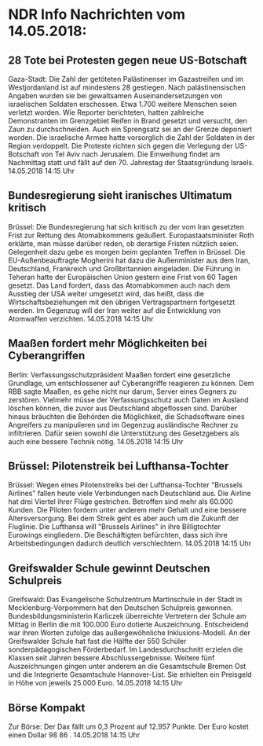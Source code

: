 # NDR Info Nachrichten vom 14.05.2018:


## 28 Tote bei Protesten gegen neue US-Botschaft
Gaza-Stadt: Die Zahl der getöteten Palästinenser im Gazastreifen und im Westjordanland ist auf mindestens 28 gestiegen. Nach palästinensischen Angaben wurden sie bei gewaltsamen Auseinandersetzungen von israelischen Soldaten erschossen. Etwa 1.700 weitere Menschen seien verletzt worden. Wie Reporter berichteten, hatten zahlreiche Demonstranten im Grenzgebiet Reifen in Brand gesetzt und versucht, den Zaun zu durchschneiden. Auch ein Sprengsatz sei an der Grenze deponiert worden. Die israelische Armee hatte vorsorglich die Zahl der Soldaten in der Region verdoppelt. Die Proteste richten sich gegen die Verlegung der US-Botschaft von Tel Aviv nach Jerusalem. Die Einweihung findet am Nachmittag statt und fällt auf den 70. Jahrestag der Staatsgründung Israels. 14.05.2018 14:15 Uhr 

## Bundesregierung sieht iranisches Ultimatum kritisch
Brüssel: Die Bundesregierung hat sich kritisch zu der vom Iran gesetzten Frist zur Rettung des Atomabkommens geäußert. Europastaatsminister Roth erklärte, man müsse darüber reden, ob derartige Fristen nützlich seien. Gelegenheit dazu gebe es morgen beim geplanten Treffen in Brüssel. Die EU-Außenbeauftragte Mogherini hat dazu die Außenminister aus dem Iran, Deutschland, Frankreich und Großbritannien eingeladen. Die Führung in Teheran hatte der Europäischen Union gestern eine Frist von 60 Tagen gesetzt. Das Land fordert, dass das Atomabkommen auch nach dem Ausstieg der USA weiter umgesetzt wird, das heißt, dass die Wirtschaftsbeziehungen mit den übrigen Vertragspartnern fortgesetzt werden. Im Gegenzug will der Iran weiter auf die Entwicklung von Atomwaffen verzichten. 14.05.2018 14:15 Uhr 

## Maaßen fordert mehr Möglichkeiten bei Cyberangriffen
Berlin: Verfassungsschutzpräsident Maaßen fordert eine gesetzliche Grundlage, um entschlossener auf Cyberangriffe reagieren zu können. Dem RBB sagte Maaßen, es gehe nicht nur darum, Server eines Gegners zu zerstören. Vielmehr müsse der Verfassungsschutz auch Daten im Ausland löschen können, die zuvor aus Deutschland abgeflossen sind. Darüber hinaus bräuchten die Behörden die Möglichkeit, die Schadsoftware eines Angreifers zu manipulieren und im Gegenzug ausländische Rechner zu infiltrieren. Dafür seien sowohl die Unterstützung des Gesetzgebers als auch eine bessere Technik nötig. 14.05.2018 14:15 Uhr 

## Brüssel: Pilotenstreik bei Lufthansa-Tochter
Brüssel: Wegen eines Pilotenstreiks bei der Lufthansa-Tochter "Brussels Airlines" fallen heute viele Verbindungen nach Deutschland aus. Die Airline hat drei Viertel ihrer Flüge gestrichen. Betroffen sind mehr als 60.000 Kunden. Die Piloten fordern unter anderem mehr Gehalt und eine bessere Altersversorgung. Bei dem Streik geht es aber auch um die Zukunft der Fluglinie. Die Lufthansa will "Brussels Airlines" in ihre Billigtochter Eurowings eingliedern. Die Beschäftigten befürchten, dass sich ihre Arbeitsbedingungen dadurch deutlich verschlechtern. 14.05.2018 14:15 Uhr 

## Greifswalder Schule gewinnt Deutschen Schulpreis
Greifswald: Das Evangelische Schulzentrum Martinschule in der Stadt in Mecklenburg-Vorpommern hat den Deutschen Schulpreis gewonnen. Bundesbildungsministerin Karliczek überreichte Vertretern der Schule am Mittag in Berlin die mit 100.000 Euro dotierte Auszeichnung. Entscheidend war ihren Worten zufolge das außergewöhnliche Inklusions-Modell. An der Greifswalder Schule hat fast die Hälfte der 550 Schüler sonderpädagogischen Förderbedarf. Im Landesdurchschnitt erzielen die Klassen seit Jahren bessere Abschlussergebnisse. Weitere fünf Auszeichnungen gingen unter anderem an die Gesamtschule Bremen Ost und die Integrierte Gesamtschule Hannover-List. Sie erhielten ein Preisgeld in Höhe von jeweils 25.000 Euro. 14.05.2018 14:15 Uhr 

## Börse Kompakt
Zur Börse: Der Dax fällt um  0,3  Prozent auf  12.957  Punkte. Der Euro kostet einen Dollar  98 86 . 14.05.2018 14:15 Uhr 
